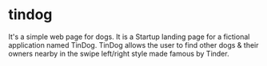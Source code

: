 # tindog
It's a simple web page for dogs. It is a Startup landing page for a fictional application named TinDog. TinDog allows the user to find other dogs &amp; their owners nearby in the swipe left/right style made famous by Tinder.
